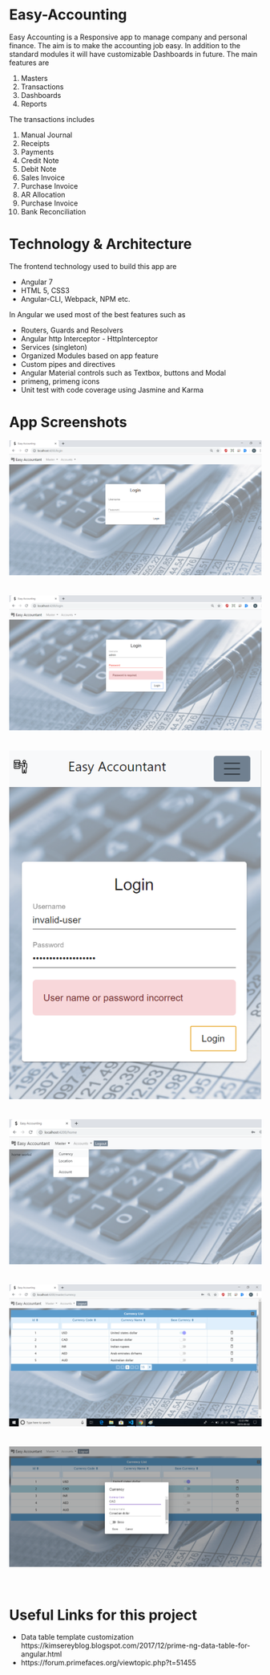 # Easy-Accounting

Easy Accounting is a Responsive app to manage company and personal finance. The aim is to make the accounting job easy. In addition to the standard modules it will have customizable Dashboards in future. The main features are 

<ol>
  <li>Masters</li>
  <li>Transactions</li>
  <li>Dashboards</li>
  <li>Reports</li>
</ol>

The transactions includes 

<ol>
  <li>Manual Journal</li>
  <li>Receipts</li>
  <li>Payments</li>
  <li>Credit Note</li>
  <li>Debit Note</li>
  <li>Sales Invoice</li>
  <li>Purchase Invoice</li>
  <li>AR Allocation</li>
  <li>Purchase Invoice</li>
  <li>Bank Reconciliation</li>
</ol>

# Technology & Architecture

The frontend technology used to build this app are
<ul>
  <li>Angular 7</li>
  <li>HTML 5, CSS3</li>
  <li>Angular-CLI, Webpack, NPM etc.</li>
</ul>

In Angular we used most of the best features such as 

<ul>
  <li>Routers, Guards and Resolvers</li>
  <li>Angular http Interceptor - HttpInterceptor</li>
  <li>Services (singleton)</li>
  <li>Organized Modules based on app feature</li>
  <li>Custom pipes and directives</li>
  <li>Angular Material controls such as Textbox, buttons and Modal</li>
  <li>primeng, primeng icons</li>
  <li>Unit test with code coverage using Jasmine and Karma</li>
</ul>

# App Screenshots

<div style='padding-bottom: 20px'>
  <img src='https://raw.githubusercontent.com/bala-itpro-channel/Easy-Accounting/master/src/screen-shots/01-login.png' />
  <br/><br/>
</div>
<div style='padding-bottom: 20px'>
  <img src='https://raw.githubusercontent.com/bala-itpro-channel/Easy-Accounting/master/src/screen-shots/02-login.png' />
  <br/><br/>
</div>
<div style='padding-bottom: 20px'>
  <img src='https://raw.githubusercontent.com/bala-itpro-channel/Easy-Accounting/master/src/screen-shots/03-login-error.png' />
  <br/><br/>
</div>
<div style='padding-bottom: 20px'>
  <img src='https://raw.githubusercontent.com/bala-itpro-channel/Easy-Accounting/master/src/screen-shots/04-menu.png' />
  <br/><br/>
</div>
<div style='padding-bottom: 20px'>
  <img src='https://raw.githubusercontent.com/bala-itpro-channel/Easy-Accounting/master/src/screen-shots/05-currency-master.png' />
  <br/><br/>
</div>
<div style='padding-bottom: 20px'>
  <img src='https://raw.githubusercontent.com/bala-itpro-channel/Easy-Accounting/master/src/screen-shots/06-currency-master.png' />
  <br/><br/>
</div>

# Useful Links for this project
<ul>
  <li>Data table template customization https://kimsereyblog.blogspot.com/2017/12/prime-ng-data-table-for-angular.html </li>
  <li>https://forum.primefaces.org/viewtopic.php?t=51455</li>
</ul>
